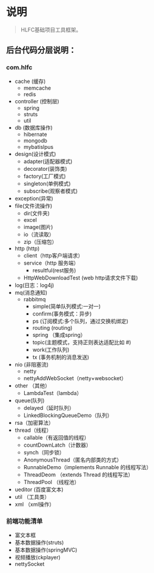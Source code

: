 # 说明
>HLFC基础项目工具框架。


## 后台代码分层说明：
### com.hlfc
+ cache (缓存)
   + memcache
   + redis
+ controller (控制层)
   + spring 
   + struts
   + util
+ db (数据库操作)
   + hibernate
   + mongodb
   + mybatislpus
+ design(设计模式)
   + adapter(适配器模式)
   + decorator(装饰类)
   + factory(工厂模式)
   + singleton(单例模式)
   + subscribe(观察者模式)
+ exception(异常)
+ file(文件流操作)
   + dir(文件夹)
   + excel
   + image(图片)
   + io（流读取）
   + zip（压缩包）
+ http (http)
   + client（http客户端请求）
   + service（http 服务端）
      + resultful(rest服务)
   + HttpWebDownloadTest (web http请求文件下载)
+ log(日志：log4j)
+ mq(消息通知)
   + rabbitmq
      + simple(简单队列模式:一对一) 
      + confirm(事务模式：异步)
      + ps (订阅模式:多个队列，通过交换机绑定)
      + routing (routing)
      + spring （集成spring）
      + topic(主题模式，支持正则表达适配比如 #)
      + work(工作队列)
      + tx (事务机制的消息发送)
+ nio (非阻塞流)
   + netty
   + nettyAddWebSocket（netty+websocket）
+ other （其他）
   + LambdaTest（lambda）
+ queue(队列)
   + delayed（延时队列）
   + LinkedBlockingQueueDemo（队列）
+ rsa（加密算法）
+ thread（线程）
    + callable（有返回值的线程）
    + countDownLatch（计数器）
    + synch（同步锁）
    + AnonymousThread（匿名内部类的方式）
    + RunnableDemo（implements Runnable 的线程写法）
    + ThreadDeom （extends Thread  的线程写法）
    + ThreadPool （线程池）
+ ueditor (百度富文本)
+ util （工具类）
+ xml （xml操作）  
### 前端功能清单
+ 富文本框
+ 基本数据操作(struts)
+ 基本数据操作(springMVC)
+ 视频播放(ckplayer)
+ nettySocket  
    
   
   

